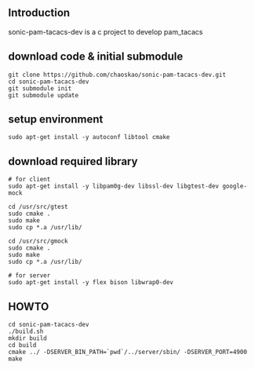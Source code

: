## Introduction
sonic-pam-tacacs-dev is a c project to develop pam_tacacs

## download code & initial submodule
    git clone https://github.com/chaoskao/sonic-pam-tacacs-dev.git  
    cd sonic-pam-tacacs-dev  
    git submodule init  
    git submodule update  

## setup environment
    sudo apt-get install -y autoconf libtool cmake 

## download required library
    # for client
    sudo apt-get install -y libpam0g-dev libssl-dev libgtest-dev google-mock

    cd /usr/src/gtest
    sudo cmake .  
    sudo make  
    sudo cp *.a /usr/lib/

    cd /usr/src/gmock
    sudo cmake .  
    sudo make  
    sudo cp *.a /usr/lib/

    # for server
    sudo apt-get install -y flex bison libwrap0-dev

## HOWTO
    cd sonic-pam-tacacs-dev  
    ./build.sh  
    mkdir build 
    cd build  
    cmake ../ -DSERVER_BIN_PATH=`pwd`/../server/sbin/ -DSERVER_PORT=4900  
    make
